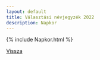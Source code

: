 ```yaml
---
layout: default
title: Választási névjegyzék 2022
description: Napkor
---
```


{% include Napkor.html %}

[Vissza](./)